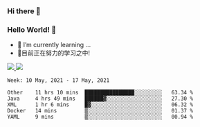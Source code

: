 ### Hi there 👋
### Hello World! 🙌

- 🌱 I’m currently learning ...
- 📖目前正在努力的学习之中!

<a href="https://github.com/anuraghazra/github-readme-stats">
  <img src="https://github-readme-stats.vercel.app/api?username=keyboardWithDream&show_icons=true&repo=github-readme-stats" />
</a>
<a href="https://github.com/anuraghazra/convoychat">
  <img src="https://github-readme-stats.vercel.app/api/top-langs/?username=keyboardWithDream&layout=compact&repo=convoychat" />
</a>



<!--START_SECTION:waka-->
```text
Week: 10 May, 2021 - 17 May, 2021

Other    11 hrs 10 mins  ████████████████░░░░░░░░░   63.34 % 
Java     4 hrs 49 mins   ██████▓░░░░░░░░░░░░░░░░░░   27.30 % 
XML      1 hr 6 mins     █▓░░░░░░░░░░░░░░░░░░░░░░░   06.32 % 
Docker   14 mins         ▒░░░░░░░░░░░░░░░░░░░░░░░░   01.37 % 
YAML     9 mins          ▒░░░░░░░░░░░░░░░░░░░░░░░░   00.94 % 
```
<!--END_SECTION:waka-->
